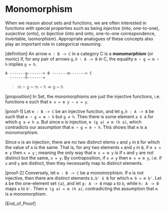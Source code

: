 # Monomorphism

When we reason about sets and functions, we are often interested in functions with special properties such as being *injective* (into, one-to-one), *surjective* (onto), or *bijective* (into and onto, one-to-one correspondence, invertable, isomorphism). Appropriate analogues of these concepts also play an important role in categorical reasoning.

[definition] An arrow `m : B -> C` in a category C is a **monomorphism** (or monic) if, for any pair of arrows `g,h : A -> B` in C, the equality `m ∘ g = m ∘ h` implies `g = h`.

```
A -------g-------> B -------m-------> C
  -------h------->
```

>m ∘ g = m ∘ h ⇒ g = h


[proposition] In Set, the monomorphisms are just the injective functions, i.e. functions `m` such that `m x = m y ⇒ x = y`.

[proof-1] Let `m : B -> C` be an injective function, and let `g,h : A -> B` be such that `m ∘ g = m ∘ h` but `g ≠ h`. Then there is some element `a ∈ A` for which `g a ≠ h a`. But since `m` is injective, `m (g a) ≠ m (h a)`, which contradicts our assumption that `m ∘ g = m ∘ h`. This shows that `m` is a monomorphism.

Since `m` is an injection, there are no two distinct elems `x` and `y` in `B` for which the value of `m` is the same. That is, for any two elements `x` and `y` in `B`, if `m x = m y` then `x = y` ; meaning the only way that `m x = m y` is if `x` and `y` are not distinct but the same, `x = y`. By contraposition, if `x ≠ y` then `m x ≠ m y`, i.e. if `x` and `y` are distinct, then they necessarily map to distinct elements.

[proof-2] Conversely, let `m : B -> C` be a monomorphism. If `m` is not injective, then there are distinct elements `b,b' ∈ B` for which `m b = m b'`. Let `A` be the one-element set `{a}`, and let `g: A -> B` map `a` to `b`, while `h: A -> B` maps `a` to `b'`. Then `m (g a) = m (h a)`, contradicting the assumption that `m` is a monomorphism.

[End_of_Proof]
